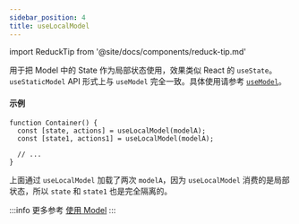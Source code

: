 ```yaml
---
sidebar_position: 4
title: useLocalModel
---
```


import ReduckTip from '@site/docs/components/reduck-tip.md'

<ReduckTip />

用于把 Model 中的 State 作为局部状态使用，效果类似 React 的 `useState`。`useStaticModel` API 形式上与 `useModel` 完全一致。具体使用请参考 [`useModel`](./use-model.md)。


#### 示例

```tsx
function Container() {
  const [state, actions] = useLocalModel(modelA);
  const [state1, actions1] = useLocalModel(modelA);

  // ...
}
```

上面通过 `useLocalModel` 加载了两次 `modelA`，因为 `useLocalModel` 消费的是局部状态，所以 `state` 和 `state1` 也是完全隔离的。

:::info 更多参考
[使用 Model](/docs/guides/topic-detail/model/use-model)
:::
